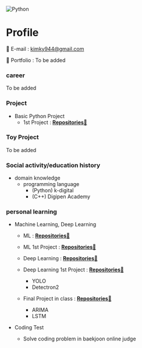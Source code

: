 ![Python](https://img.shields.io/badge/-Python-3178C6?style=flat-square&logo=Python&logoColor=white)

# Profile

📌 E-mail : kimky944@gmail.com

📰 Portfolio : To be added

### career

To be added

### Project
- Basic Python Project
    - 1st Project : **[Repositories📘](https://github.com/minimini9951/Python-1st-Project.git)**

### Toy Project

To be added

### Social activity/education history
- domain knowledge
    - programming language
        - (Python) k-digital
        - (C++) Digipen Academy

### personal learning
    
- Machine Learning, Deep Learning
    - ML : **[Repositories📘](https://github.com/minimini9951/Machine-Learning-with-Python.git)**
    - ML 1st Project : **[Repositories📘](https://github.com/minimini9951/ML-First-Project.git)**

    - Deep Learning : **[Repositories📘](https://github.com/minimini9951/Deep-Learning.git)**
    - Deep Learning 1st Project : **[Repositories📘](https://github.com/minimini9951/Deep-learning-1st-Project.git)**
        - YOLO
        - Detectron2
    - Final Project in class : **[Repositories📘](https://github.com/minimini9951/Final-Project-in-class.git)**
        - ARIMA
        - LSTM
        
 - Coding Test
    - Solve coding problem in baekjoon online judge
